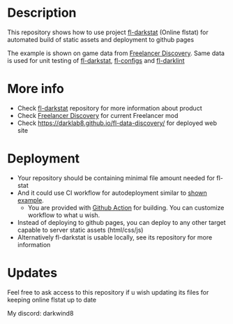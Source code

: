 # Description

This repository shows how to use project [fl-darkstat](https://github.com/darklab8/fl-darkstat) (Online flstat)
for automated build of static assets and deployment to github pages

The example is shown on game data from [Freelancer Discovery](https://discoverygc.com/).
Same data is used for unit testing of [fl-darkstat](https://github.com/darklab8/fl-darkstat), [fl-configs](https://github.com/darklab8/fl-configs) and [fl-darklint](https://github.com/darklab8/fl-darklint)

# More info

- Check [fl-darkstat](https://github.com/darklab8/fl-darkstat) repository for more information about product
- Check [Freelancer Discovery](https://discoverygc.com/) for current Freelancer mod
- Check https://darklab8.github.io/fl-data-discovery/ for deployed web site

# Deployment

- Your repository should be containing minimal file amount needed for fl-stat
- And it could use CI workflow for autodeployment similar to [shown example](./.github/workflows/publish.yaml).
    - You are provided with [Github Action](https://github.com/darklab8/fl-darkstat/blob/master/.github/actions/build/action.yml) for building. You can customize workflow to what u wish.
- Instead of deploying to github pages, you can deploy to any other target capable to server static assets (html/css/js)
- Alternatively fl-darkstat is usable locally, see its repository for more information

# Updates

Feel free to ask access to this repository if u wish updating its files for keeping online flstat up to date

My discord: darkwind8

